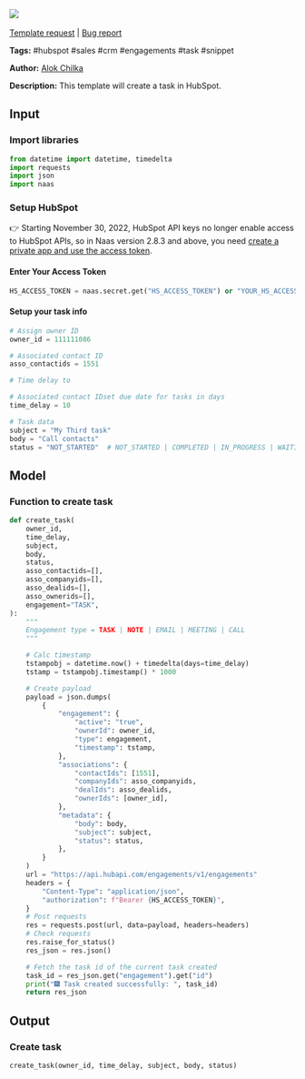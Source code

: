 <a href="https://app.naas.ai/user-redirect/naas/downloader?url=https://raw.githubusercontent.com/jupyter-naas/awesome-notebooks/master/HubSpot/HubSpot_Create_Task.ipynb" target="_parent"><img src="https://naasai-public.s3.eu-west-3.amazonaws.com/open_in_naas.svg"/></a><br><br><a href="https://github.com/jupyter-naas/awesome-notebooks/issues/new?assignees=&labels=&template=template-request.md&title=Tool+-+Action+of+the+notebook+">Template request</a> | <a href="https://github.com/jupyter-naas/awesome-notebooks/issues/new?assignees=&labels=bug&template=bug_report.md&title=HubSpot+-+Create+Task:+Error+short+description">Bug report</a>

**Tags:** #hubspot #sales #crm #engagements #task #snippet

**Author:** [Alok Chilka](https://www.linkedin.com/in/calok64/)

**Description:** This template will create a task in HubSpot. 

## Input

### Import libraries


```python
from datetime import datetime, timedelta
import requests
import json
import naas
```

### Setup HubSpot
👉 Starting November 30, 2022, HubSpot API keys no longer enable access to HubSpot APIs, so in Naas version 2.8.3 and above, you need [create a private app and use the access token](https://developers.hubspot.com/docs/api/private-apps).

#### Enter Your Access Token


```python
HS_ACCESS_TOKEN = naas.secret.get("HS_ACCESS_TOKEN") or "YOUR_HS_ACCESS_TOKEN"
```

#### Setup your task info


```python
# Assign owner ID
owner_id = 111111086

# Associated contact ID
asso_contactids = 1551

# Time delay to

# Associated contact IDset due date for tasks in days
time_delay = 10

# Task data
subject = "My Third task"
body = "Call contacts"
status = "NOT_STARTED"  # NOT_STARTED | COMPLETED | IN_PROGRESS | WAITING | DEFERRED
```

## Model

### Function to create task


```python
def create_task(
    owner_id,
    time_delay,
    subject,
    body,
    status,
    asso_contactids=[],
    asso_companyids=[],
    asso_dealids=[],
    asso_ownerids=[],
    engagement="TASK",
):
    """
    Engagement type = TASK | NOTE | EMAIL | MEETING | CALL
    """

    # Calc timestamp
    tstampobj = datetime.now() + timedelta(days=time_delay)
    tstamp = tstampobj.timestamp() * 1000

    # Create payload
    payload = json.dumps(
        {
            "engagement": {
                "active": "true",
                "ownerId": owner_id,
                "type": engagement,
                "timestamp": tstamp,
            },
            "associations": {
                "contactIds": [1551],
                "companyIds": asso_companyids,
                "dealIds": asso_dealids,
                "ownerIds": [owner_id],
            },
            "metadata": {
                "body": body,
                "subject": subject,
                "status": status,
            },
        }
    )
    url = "https://api.hubapi.com/engagements/v1/engagements"
    headers = {
        "Content-Type": "application/json",
        "authorization": f"Bearer {HS_ACCESS_TOKEN}",
    }
    # Post requests
    res = requests.post(url, data=payload, headers=headers)
    # Check requests
    res.raise_for_status()
    res_json = res.json()

    # Fetch the task id of the current task created
    task_id = res_json.get("engagement").get("id")
    print("🎆 Task created successfully: ", task_id)
    return res_json
```

## Output

### Create task


```python
create_task(owner_id, time_delay, subject, body, status)
```
